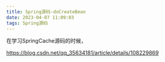 ```yaml
---
title: Spring源码-doCreateBean
date: 2023-04-07 11:09:03
tags: Spring源码
---
```

在学习SpringCache源码的时候，

https://blog.csdn.net/qq_35634181/article/details/108229869


